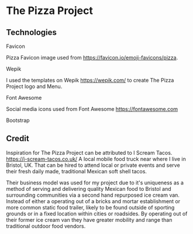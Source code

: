 # The Pizza Project

## Technologies

Favicon

Pizza Favicon image used from <https://favicon.io/emoji-favicons/pizza>.

Wepik

I used the templates on Wepik <https://wepik.com/> to create The Pizza Project logo and Menu.

Font Awesome

Social media icons used from Font Awesome <https://fontawesome.com>

Bootstrap

## Credit

Inspiration for The Pizza Project can be attributed to I Scream Tacos. <https://i-scream-tacos.co.uk/> A local mobile food truck near where I live in Bristol, UK. That can be hired to attend local or private events and serve their fresh daily made, traditional Mexican soft shell tacos.

Their business model was used for my project due to it's uniqueness as a method of serving and delivering quality Mexican food to Bristol and surrounding communities via a second hand repurposed ice cream van. Instead of either a operating out of a bricks and mortar establishment or more common static food trailer, likely to be found outside of sporting grounds or in a fixed location within cities or roadsides. By operating out of their former ice cream van they have greater mobility and range than traditional outdoor food vendors.
